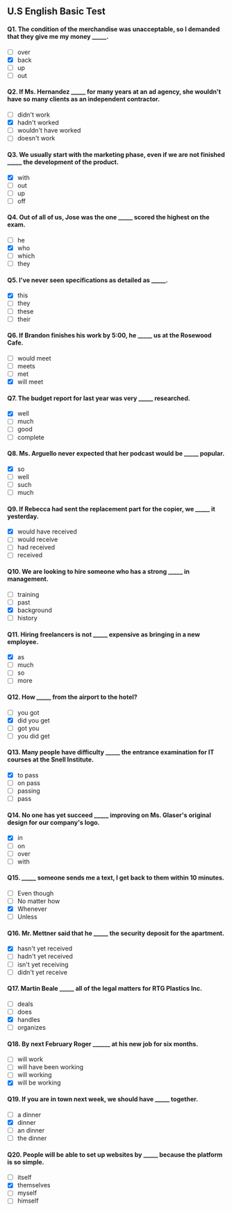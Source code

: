 ## U.S English Basic Test

#### Q1. The condition of the merchandise was unacceptable, so I demanded that they give me my money _____.
- [ ] over
- [x] back
- [ ] up
- [ ] out

#### Q2. If Ms. Hernandez _____ for many years at an ad agency, she wouldn't have so many clients as an independent contractor.
- [ ] didn't work
- [x] hadn't worked
- [ ] wouldn't have worked
- [ ] doesn't work

#### Q3. We usually start with the marketing phase, even if we are not finished _____ the development of the product.
- [x] with
- [ ] out
- [ ] up
- [ ] off

#### Q4. Out of all of us, Jose was the one _____ scored the highest on the exam.
- [ ] he
- [x] who
- [ ] which
- [ ] they

#### Q5. I've never seen specifications as detailed as _____.
- [x] this
- [ ] they
- [ ] these
- [ ] their

#### Q6. If Brandon finishes his work by 5:00, he _____ us at the Rosewood Cafe.
- [ ] would meet
- [ ] meets
- [ ] met
- [x] will meet

#### Q7. The budget report for last year was very _____ researched.
- [x] well
- [ ] much
- [ ] good
- [ ] complete

#### Q8. Ms. Arguello never expected that her podcast would be _____ popular.
- [x] so
- [ ] well
- [ ] such
- [ ] much

#### Q9. If Rebecca had sent the replacement part for the copier, we _____ it yesterday.
- [x] would have received
- [ ] would receive
- [ ] had received
- [ ] received

#### Q10. We are looking to hire someone who has a strong _____ in management.
- [ ] training
- [ ] past
- [x] background
- [ ] history

#### Q11. Hiring freelancers is not _____ expensive as bringing in a new employee.
- [x] as
- [ ] much
- [ ] so
- [ ] more

#### Q12. How _____ from the airport to the hotel?
 - [ ] you got
 - [x] did you get
 - [ ] got you
 - [ ] you did get

#### Q13. Many people have difficulty _____ the entrance examination for IT courses at the Snell Institute.
 - [x] to pass
 - [ ] on pass
 - [ ] passing
 - [ ] pass

#### Q14. No one has yet succeed _____ improving on Ms. Glaser's original design for our company's logo.
 - [x] in
 - [ ] on
 - [ ] over
 - [ ] with

#### Q15. _____ someone sends me a text, I get back to them within 10 minutes.
- [ ] Even though
- [ ] No matter how
- [x] Whenever
- [ ] Unless

#### Q16. Mr. Mettner said that he _____ the security deposit for the apartment.
- [x] hasn't yet received
- [ ] hadn't yet received
- [ ] isn't yet receiving
- [ ] didn't yet receive

#### Q17. Martin Beale _____ all of the legal matters for RTG Plastics Inc.
- [ ] deals
- [ ] does
- [x] handles
- [ ] organizes

#### Q18. By next February Roger ______ at his new job for six months.
- [ ] will work
- [ ] will have been working
- [ ] will working
- [x] will be working

#### Q19. If you are in town next week, we should have _____ together.
- [ ] a dinner
- [x] dinner
- [ ] an dinner
- [ ] the dinner

#### Q20. People will be able to set up websites by _____ because the platform is so simple.
- [ ] itself
- [x] themselves
- [ ] myself
- [ ] himself

